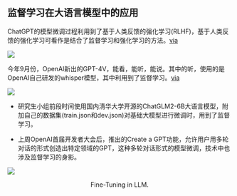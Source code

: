 ## 监督学习在大语言模型中的应用

<div grid="~ cols-2 gap-4">
<div class="mt-3 text-sm">

ChatGPT的模型微调过程利用到了基于人类反馈的强化学习(RLHF)，基于人类反馈的强化学习可看作是结合了监督学习和强化学习的方法。[via](https://en.wikipedia.org/wiki/ChatGPT)

![](https://vip2.loli.io/2023/10/31/qeImJWFw2zU8VaN.webp)

今年9月份，OpenAI新出的GPT-4V，能看，能听，能说。其中的听，使用的是OpenAI自己研发的whisper模型，其中利用到了监督学习。[via](https://openai.com/research/whisper)

![](https://vip2.loli.io/2023/10/31/3tGxm9yKXdabcTD.webp)

</div>


<div text-sm>

- 研究生小组前段时间使用国内清华大学开源的ChatGLM2-6B大语言模型，附加自己的数据集(train.json和dev.json)对基础大模型进行微调时，用到了监督学习。

- 上周OpenAI首届开发者大会后，推出的Create a GPT功能，允许用户用多轮对话的形式创造出特定领域的GPT，这种多轮对话形式的模型微调，技术中也涉及监督学习的身影。

![](https://vip2.loli.io/2023/11/10/n34Z691Dhtesxql.webp)

<center text-sm>Fine-Tuning in LLM.</center>

</div>
</div>

<!-- 

去年11月底发布的ChatGPT，掀起了AI领域的大变革。

ChatGPT的模型微调过程......

在这种方法中，监督学习用于从人类反馈中学习期望的行为。

今年9月份，OpenAI新出的GPT-4V，能看，能听，能说。其中的听，使用的是OpenAI去年推出的whisper模型，其中利用到了监督学习。whisper模型使用从网络上收集到的带标注的68万小时数据进行训练。

上个月，研究生小组使用清华大学开源的ChatGLM这个大语言模型作为基础大模型，使用了包含标签或答案的数据集（train.json和dev.json）对其进行微调，这里面涉及到了监督学习。由于数据量的不足，最后微调的效果不佳。

上周OpenAI开发者大会后......

下图是我微调的一个GPT，用一轮对话即可实现了它身份认知的转变。当然如果追求更加完美的效果，可以附加自己独特的数据集。

通过上述内容，我们可以看到，无论是国内还是国外的研究，在大语言模型的研究中，或多或少存在监督学习的身影。

-->


